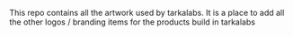 This repo contains all the artwork used by tarkalabs. It is a place to add all the other logos / branding items for the products
build in tarkalabs
